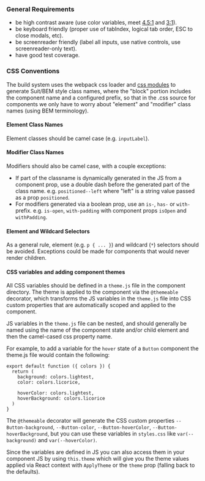 ### General Requirements

- be high contrast aware (use color variables, meet [4.5:1](http://www.w3.org/TR/WCAG20-TECHS/G18.html) and [3:1](http://www.w3.org/TR/WCAG20-TECHS/G183.html)).
- be keyboard friendly (proper use of tabIndex, logical tab order, ESC to close modals, etc).
- be screenreader friendly (label all inputs, use native controls, use screenreader-only text).
- have good test coverage.

### CSS Conventions

The build system uses the webpack css loader and [css modules](https://github.com/css-modules/css-modules) to generate
Suit/BEM style class names, where the "block" portion includes the component name and a configured prefix, so that
in the .css source for components we only have to worry about "element" and "modifier" class names (using BEM terminology).

#### Element Class Names

Element classes should be camel case (e.g. `inputLabel`).

#### Modifier Class Names

Modifiers should also be camel case, with a couple exceptions:

- If part of the classname is dynamically generated in the JS from a component prop, use a double dash before the generated part of the class name. e.g. `positioned--left` where "left" is a string value passed as a prop `positioned`.
- For modifiers generated via a boolean prop, use an `is-`, `has-` or `with-` prefix. e.g. `is-open`, `with-padding`
with component props `isOpen` and `withPadding`.

#### Element and Wildcard Selectors

As a general rule, element (e.g. `p { ... }`) and wildcard (`*`) selectors should be avoided. Exceptions could be made for
components that would never render children.

#### CSS variables and adding component themes

All CSS variables should be defined in a `theme.js` file in the component directory. The theme is applied to the component via the `@themeable` decorator, which transforms the JS variables in the `theme.js` file into CSS custom properties that are automatically scoped and applied to the component.

JS variables in the `theme.js` file can be nested, and should generally be named using the name of the component state and/or child element and then the camel-cased css property name.

For example, to add a variable for the `hover` state of a `Button` component the theme.js file would contain the following:

```
export default function ({ colors }) {
  return (
    background: colors.lightest,
    color: colors.licorice,

    hoverColor: colors.lightest,
    hoverBackground: colors.licorice
  )
}
```

The `@themeable` decorator will generate the CSS custom properties `--Button-background`, `--Button-color`, `--Button-hoverColor`, `--Button-hoverBackground`, but you can use these variables in `styles.css` like `var(--background)`
and `var(--hoverColor)`.

Since the variables are defined in JS you can also access them in your component JS by using `this.theme` which will give
you the theme values applied via React context with `ApplyTheme` or the `theme` prop (falling back to the defaults).
